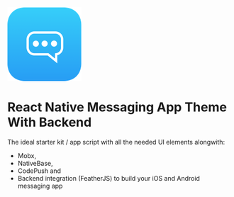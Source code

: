 ![DefaultIcon figure](./assets/logoIcon.png)

# React Native Messaging App  Theme With Backend

The ideal starter kit / app script with all the needed UI elements alongwith:

* Mobx,
* NativeBase,
* CodePush and
* Backend integration \(FeatherJS\) to build your iOS and Android messaging app

